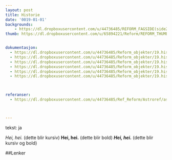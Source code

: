 ```yaml
---
layout: post
title: Historie
date: '0019-01-01'
backgrounds:
    - https://dl.dropboxusercontent.com/u/44736485/REFORM_FAGSIDE(side2)/19.Historie2m.jpg
thumb: https://dl.dropboxusercontent.com/u/65894221/Reform/REFORM_THUMBNAILS/19.Historie.jpg


dokumentasjon:
  - https://dl.dropboxusercontent.com/u/44736485/Reform_objekter/19.hist1.jpg
  - https://dl.dropboxusercontent.com/u/44736485/Reform_objekter/19.hist2.jpg
  - https://dl.dropboxusercontent.com/u/44736485/Reform_objekter/19.hist3.jpg
  - https://dl.dropboxusercontent.com/u/44736485/Reform_objekter/19.hist4.jpg
  - https://dl.dropboxusercontent.com/u/44736485/Reform_objekter/19.hist5.jpg
  - https://dl.dropboxusercontent.com/u/44736485/Reform_objekter/19.hist6.jpg
  


referanser:
  - https://dl.dropboxusercontent.com/u/44736485/Ref_Reform/Astroref/astroref01.jpg



---
```

tekst: ja

*Hei, hei.* (dette blir kursiv)
**Hei, hei.** (dette blir bold)
***Hei, hei.*** (dette blir kursiv og bold)

##Lenker
